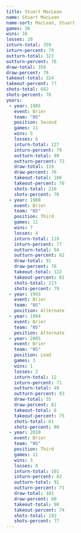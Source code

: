 ```yaml
---
title: Stuart MacLean
name: Stuart MacLean
name-sort: MacLean, Stuart
games: 36
wins: 16
losses: 20
inturn-total: 359
inturn-percent: 79
outturn-total: 323
outturn-percent: 76
draw-total: 358
draw-percent: 78
takeout-total: 324
takeout-percent: 77
shots-total: 682
shots-percent: 78
years:
 - year: 1985
   event: Brier
   team: "NS"
   position: Second
   games: 11
   wins: 5
   losses: 6
   inturn-total: 127
   inturn-percent: 79
   outturn-total: 89
   outturn-percent: 72
   draw-total: 110
   draw-percent: 76
   takeout-total: 106
   takeout-percent: 76
   shots-total: 216
   shots-percent: 76
 - year: 1988
   event: Brier
   team: "NS"
   position: Third
   games: 11
   wins: 7
   losses: 4
   inturn-total: 119
   inturn-percent: 77
   outturn-total: 94
   outturn-percent: 82
   draw-total: 91
   draw-percent: 76
   takeout-total: 122
   takeout-percent: 81
   shots-total: 213
   shots-percent: 79
 - year: 1993
   event: Brier
   team: "NS"
   position: Alternate
 - year: 1994
   event: Brier
   team: "NS"
   position: Alternate
 - year: 2005
   event: Brier
   team: "NS"
   position: Lead
   games: 3
   wins: 1
   losses: 2
   inturn-total: 12
   inturn-percent: 71
   outturn-total: 49
   outturn-percent: 83
   draw-total: 55
   draw-percent: 81
   takeout-total: 6
   takeout-percent: 75
   shots-total: 61
   shots-percent: 80
 - year: 2010
   event: Brier
   team: "NS"
   position: Third
   games: 11
   wins: 3
   losses: 8
   inturn-total: 101
   inturn-percent: 82
   outturn-total: 91
   outturn-percent: 71
   draw-total: 102
   draw-percent: 80
   takeout-total: 90
   takeout-percent: 74
   shots-total: 192
   shots-percent: 77
---
```

